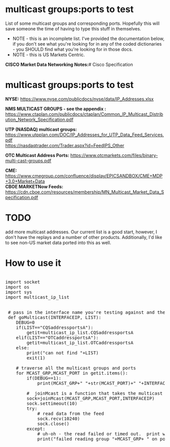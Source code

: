 # multicast groups:ports to test

List of some multicast groups and corresponding ports. Hopefully this will save someone the time of having to type this stuff in  themselves.  
  * NOTE - this is an incomplete list. I've provided the documentation below, if you don't see what you're looking for in any of the coded dictionaries - you SHOULD find what you're looking for in those docs.
  * NOTE - this is US Markets Centric. 

<b>CISCO Market Data Networking Notes:</b># Cisco Specification
# multicast groups:ports to test

<b>NYSE:</b> https://www.nyse.com/publicdocs/nyse/data/IP_Addresses.xlsx<br>
      
<b>NMS MULTICAST GROUPS - see the appendix :</b>
https://www.ctaplan.com/publicdocs/ctaplan/Common_IP_Multicast_Distribution_Network_Specification.pdf<br>

<b>UTP (NASDAQ) multicast groups:</b>    https://www.utpplan.com/DOC/IP_Addresses_for_UTP_Data_Feed_Services.pdf<br>
                                         https://nasdaqtrader.com/Trader.aspx?id=FeedIPS_Other<br>

<b>OTC Multicast Address Ports:</b> https://www.otcmarkets.com/files/binary-multi-cast-groups.pdf<br>

<b>CME:</b> https://www.cmegroup.com/confluence/display/EPICSANDBOX/CME+MDP+3.0+Market+Data<br>
<b>CBOE MARKETNow Feeds:</b> https://cdn.cboe.com/resources/membership/MN_Multicast_Market_Data_Specification.pdf

# TODO
add more multicast addresses.  Our current list is a good start, however, I don't have the replays and a number of other products. Additionally, I'd like to see non-US market data ported into this as well.   

# How to use it
<pre>

import socket
import os
import sys
import multicast_ip_list

 
 # pass in the interface name you're testing against and the list (the dictionary name)
 def goMulticast(INTERFACEIP, LIST):
    DEBUG=0
    if(LIST=="CQSaddressportsA"):
        getit=multicast_ip_list.CQSaddressportsA
    elif(LIST=="OTCaddressportsA"):
        getit=multicast_ip_list.OTCaddressportsA
    else:
        print("can not find "+LIST)
        exit(1)

    # traverse all the multicast groups and ports
    for MCAST_GRP,MCAST_PORT in getit.items():
        if(DEBUG==1):
            print(MCAST_GRP+" "+str(MCAST_PORT)+" "+INTERFACEIP)
 
        #  joinMcast is a function that takes the multicast group, port and local interface ip address and makes a socket connection
        sock=joinMcast(MCAST_GRP,MCAST_PORT,INTERFACEIP)
        sock.settimeout(10)
        try:
            # read data from the feed
            sock.recv(10240)
            sock.close()
        except:
            # uh-oh - the read failed or timed out.  print which group/port/list failed
            print("failed reading group "+MCAST_GRP+ " on port "+str(MCAST_PORT)+" and interface: "+INTERFACEIP+" ("+LIST+")")
 
</pre>
